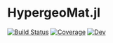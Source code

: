 # HypergeoMat.jl

[![Build Status](https://github.com/stla/HypergeoMat.jl/actions/workflows/CI.yml/badge.svg?branch=master)](https://github.com/stla/HypergeoMat.jl/actions/workflows/CI.yml?query=branch%3Amain)
[![Coverage](https://codecov.io/gh/stla/HypergeoMat.jl/branch/master/graph/badge.svg)](https://codecov.io/gh/stla/HypergeoMat.jl)
[![Dev](https://img.shields.io/badge/docs-dev-blue.svg)](https://stla.github.io/HypergeoMat.jl/dev)
